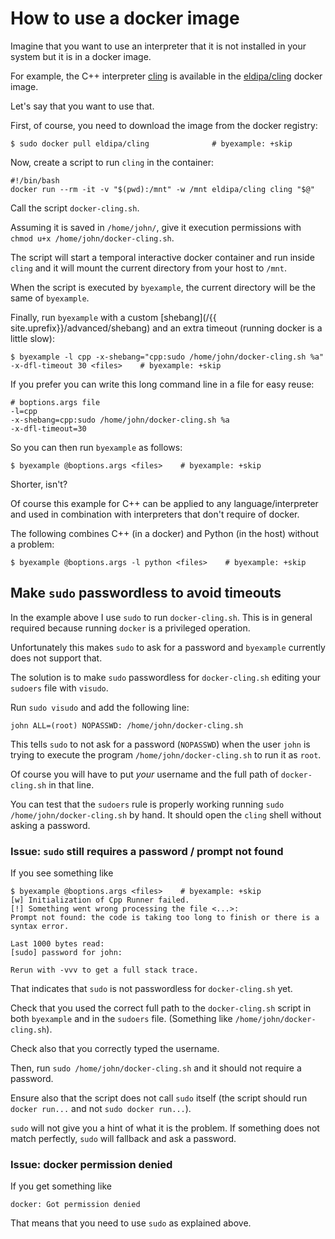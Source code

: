 # How to use a docker image

Imagine that you want to use an interpreter that it is not installed in
your system but it is in a docker image.

For example, the C++ interpreter
[cling](https://github.com/root-project/cling) is available in the
[eldipa/cling](https://hub.docker.com/r/eldipa/cling) docker image.

Let's say that you want to use that.

First, of course, you need to download the image from the docker
registry:

```shell
$ sudo docker pull eldipa/cling              # byexample: +skip
```

Now, create a script to run `cling` in the container:

```shell
#!/bin/bash
docker run --rm -it -v "$(pwd):/mnt" -w /mnt eldipa/cling cling "$@"
```

Call the script `docker-cling.sh`.

Assuming it is saved in `/home/john/`, give it execution permissions with
`chmod u+x /home/john/docker-cling.sh`.

The script will start a temporal interactive docker container and run
inside `cling` and it will mount the current directory from your host to
`/mnt`.

When the script is executed by `byexample`, the current directory will
be the same of `byexample`.

Finally, run `byexample` with a custom
[shebang](/{{ site.uprefix}}/advanced/shebang) and an extra timeout
(running docker is a little slow):

```shell
$ byexample -l cpp -x-shebang="cpp:sudo /home/john/docker-cling.sh %a" -x-dfl-timeout 30 <files>    # byexample: +skip
```

If you prefer you can write this long command line in a file for easy
reuse:

```shell
# boptions.args file
-l=cpp
-x-shebang=cpp:sudo /home/john/docker-cling.sh %a
-x-dfl-timeout=30
```

So you can then run `byexample` as follows:

```shell
$ byexample @boptions.args <files>    # byexample: +skip
```

Shorter, isn't?

Of course this example for C++ can be applied to any
language/interpreter and used in combination with interpreters that
don't require of docker.

The following combines C++ (in a docker) and Python (in the host)
without a problem:

```shell
$ byexample @boptions.args -l python <files>    # byexample: +skip
```

## Make `sudo` passwordless to avoid timeouts

In the example above I use `sudo` to run `docker-cling.sh`.
This is in general required because running `docker` is a privileged
operation.

Unfortunately this makes `sudo` to ask for a password
and `byexample` currently does not support that.

The solution is to make `sudo` passwordless for `docker-cling.sh`
editing your `sudoers` file with `visudo`.

Run `sudo visudo` and add the following line:

```
john ALL=(root) NOPASSWD: /home/john/docker-cling.sh
```

This tells `sudo` to not ask for a password (`NOPASSWD`) when the user
`john` is trying to execute the program
`/home/john/docker-cling.sh` to run it as
`root`.

Of course you will have to put *your* username and the full path of
`docker-cling.sh` in that line.

You can test that the `sudoers` rule is properly working running
`sudo /home/john/docker-cling.sh` by hand. It should open the `cling`
shell without asking a password.

### Issue: `sudo` still requires a password / prompt not found

If you see something like

```shell
$ byexample @boptions.args <files>    # byexample: +skip
[w] Initialization of Cpp Runner failed.
[!] Something went wrong processing the file <...>:
Prompt not found: the code is taking too long to finish or there is a syntax error.

Last 1000 bytes read:
[sudo] password for john:

Rerun with -vvv to get a full stack trace.
```

That indicates that `sudo` is not passwordless for `docker-cling.sh` yet.

Check that you used the correct full path to the `docker-cling.sh`
script in both `byexample` and in the `sudoers` file. (Something like
`/home/john/docker-cling.sh`).

Check also that you correctly typed the username.

Then, run `sudo /home/john/docker-cling.sh` and it should not require a
password.

Ensure also that the script does not call `sudo` itself (the script
should run `docker run...` and not `sudo docker run...`).

`sudo` will not give you a hint of what it is the problem. If something
does not match perfectly, `sudo` will fallback and ask a password.

### Issue: docker permission denied

If you get something like

```
docker: Got permission denied
```

That means that you need to use `sudo` as explained above.
